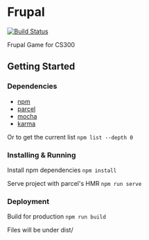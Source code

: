 # Frupal

[![Build Status](https://travis-ci.com/samgomena/frupal.svg?token=wrqdxNSxDZXR1zjtheDr&branch=sgomena/dev)](https://travis-ci.com/samgomena/frupal)

Frupal Game for CS300

## Getting Started 

### Dependencies
* [npm](https://www.npmjs.com/get-npm)
* [parcel](https://parceljs.org/getting_started.html)
* [mocha](https://mochajs.org/)
* [karma](https://karma-runner.github.io/latest/index.html)

Or to get the current list
`npm list --depth 0`

### Installing & Running
Install npm dependencies
`npm install`

Serve project with parcel's HMR
`npm run serve`

### Deployment
Build for production
`npm run build`

Files will be under dist/
